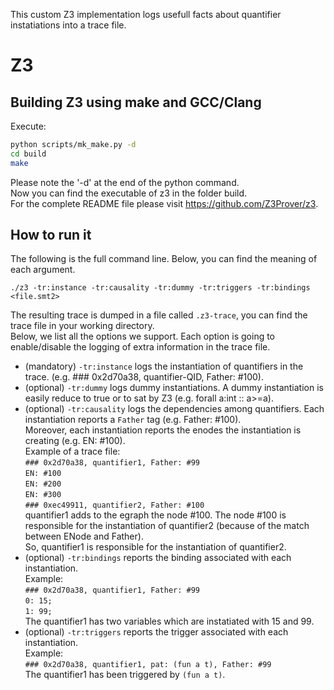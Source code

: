 This custom Z3 implementation logs usefull facts about quantifier instatiations into a trace file.

# Z3

## Building Z3 using make and GCC/Clang

Execute:

```bash
python scripts/mk_make.py -d
cd build
make
```
Please note the '-d' at the end of the python command.  
Now you can find the executable of z3 in the folder build.  
For the complete README file please visit https://github.com/Z3Prover/z3.  

## How to run it

The following is the full command line. Below, you can find the meaning of each argument.  

`./z3 -tr:instance -tr:causality -tr:dummy -tr:triggers -tr:bindings <file.smt2>`  

The resulting trace is dumped in a file called `.z3-trace`, you can find the trace file in your working directory.  
Below, we list all the options we support. Each option is going to enable/disable the logging of extra information in the trace file.    

* (mandatory) `-tr:instance` logs the instantiation of quantifiers in the trace.
  (e.g. ### 0x2d70a38, quantifier-QID, Father: #100).  
* (optional) `-tr:dummy` logs dummy instantiations. A dummy instantiation is easily reduce to true or to sat by Z3 (e.g. forall a:int :: a>=a).    
* (optional) `-tr:causality` logs the dependencies among quantifiers. Each instantiation reports a `Father` tag (e.g. Father: #100).  
Moreover, each instantiation reports the enodes the instantiation is creating (e.g. EN: #100).  
Example of a trace file:  
`### 0x2d70a38, quantifier1, Father: #99`  
`EN: #100`  
`EN: #200`  
`EN: #300`  
`### 0xec49911, quantifier2, Father: #100`  
quantifier1 adds to the egraph the node #100. The node #100 is responsible for the instantiation of quantifier2 (because of the match between ENode and Father).    
So, quantifier1 is responsible for the instantiation of quantifier2.  
* (optional) `-tr:bindings` reports the binding associated with each instantiation.  
Example:  
`### 0x2d70a38, quantifier1, Father: #99`  
`0: 15;`  
`1: 99;`  
The quantifier1 has two variables which are instatiated with 15 and 99.  
* (optional) `-tr:triggers` reports the trigger associated with each instantiation.  
Example:  
`### 0x2d70a38, quantifier1, pat: (fun a t), Father: #99`  
The quantifier1 has been triggered by `(fun a t)`.  
